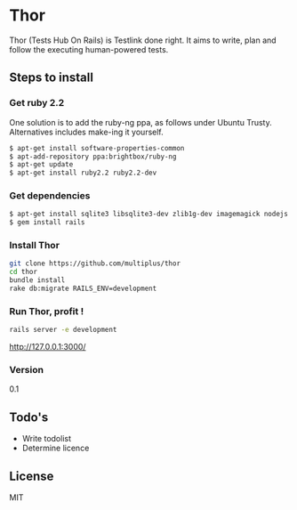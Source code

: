 # Thor
Thor (Tests Hub On Rails) is Testlink done right. It aims to write, plan and follow the executing human-powered tests.

## Steps to install
### Get ruby 2.2
One solution is to add the ruby-ng ppa, as follows under Ubuntu Trusty. 
Alternatives includes make-ing it yourself.
```sh
$ apt-get install software-properties-common
$ apt-add-repository ppa:brightbox/ruby-ng
$ apt-get update
$ apt-get install ruby2.2 ruby2.2-dev
```
### Get dependencies
```sh
$ apt-get install sqlite3 libsqlite3-dev zlib1g-dev imagemagick nodejs
$ gem install rails
```

### Install Thor
```sh
git clone https://github.com/multiplus/thor
cd thor
bundle install
rake db:migrate RAILS_ENV=development 
```

### Run Thor, profit !
```sh
rails server -e development
```
http://127.0.0.1:3000/

### Version
0.1

## Todo's
 - Write todolist
 - Determine licence

## License
MIT

